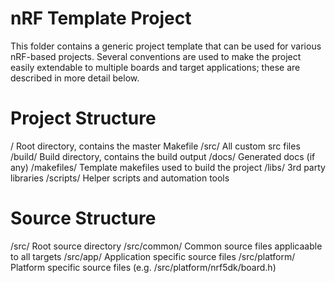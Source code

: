# nRF Template Project
This folder contains a generic project template that can be used for various
nRF-based projects. Several conventions are used to make the project easily
extendable to multiple boards and target applications; these are described in
more detail below.

# Project Structure
/                        Root directory, contains the master Makefile
/src/                    All custom src files
/build/                  Build directory, contains the build output
/docs/                   Generated docs (if any)
/makefiles/              Template makefiles used to build the project
/libs/                   3rd party libraries
/scripts/                Helper scripts and automation tools

# Source Structure
/src/                    Root source directory
/src/common/             Common source files applicaable to all targets
/src/app/                Application specific source files
/src/platform/           Platform specific source files (e.g. /src/platform/nrf5dk/board.h)

